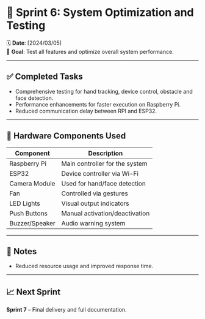 
# 🏧 Sprint 6: System Optimization and Testing

🗓 **Date**: [2024/03/05]  
🌟 **Goal**: Test all features and optimize overall system performance.

---

## ✅ Completed Tasks
- Comprehensive testing for hand tracking, device control, obstacle and face detection.
- Performance enhancements for faster execution on Raspberry Pi.
- Reduced communication delay between RPI and ESP32.

---

## 🧩 Hardware Components Used

| Component        | Description                                |
|------------------|--------------------------------------------|
| Raspberry Pi     | Main controller for the system             |
| ESP32            | Device controller via Wi-Fi               |
| Camera Module    | Used for hand/face detection               |
| Fan              | Controlled via gestures                    |
| LED Lights       | Visual output indicators                   |
| Push Buttons     | Manual activation/deactivation             |
| Buzzer/Speaker   | Audio warning system                       |


---

## 📌 Notes
- Reduced resource usage and improved response time.

---

## 📈 Next Sprint

**Sprint 7** – Final delivery and full documentation.
